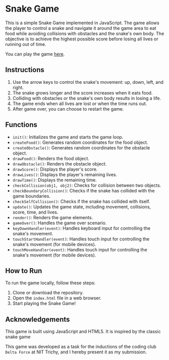 # Snake Game

This is a simple Snake Game implemented in JavaScript. The game allows the player to control a snake and navigate it around the game area to eat food while avoiding collisions with obstacles and the snake's own body. The objective is to achieve the highest possible score before losing all lives or running out of time.

You can play the game [here](https://shubham-kumar-2004.github.io/sequence-safari/).

## Instructions

1. Use the arrow keys to control the snake's movement: up, down, left, and right.
2. The snake grows longer and the score increases when it eats food.
3. Colliding with obstacles or the snake's own body results in losing a life.
4. The game ends when all lives are lost or when the time runs out.
5. After game over, you can choose to restart the game.

## Functions

- `init()`: Initializes the game and starts the game loop.
- `createFood()`: Generates random coordinates for the food object.
- `createObstacle()`: Generates random coordinates for the obstacle object.
- `drawFood()`: Renders the food object.
- `drawObstacle()`: Renders the obstacle object.
- `drawScore()`: Displays the player's score.
- `drawLives()`: Displays the player's remaining lives.
- `drawTime()`: Displays the remaining time.
- `checkCollision(obj1, obj2)`: Checks for collision between two objects.
- `checkBoundaryCollision()`: Checks if the snake has collided with the game boundaries.
- `checkSelfCollision()`: Checks if the snake has collided with itself.
- `update()`: Updates the game state, including movement, collisions, score, time, and lives.
- `render()`: Renders the game elements.
- `gameOver()`: Handles the game over scenario.
- `keyDownHandler(event)`: Handles keyboard input for controlling the snake's movement.
- `touchStartHandler(event)`: Handles touch input for controlling the snake's movement (for mobile devices).
- `touchMoveHandler(event)`: Handles touch input for controlling the snake's movement (for mobile devices).

## How to Run

To run the game locally, follow these steps:

1. Clone or download the repository.
2. Open the `index.html` file in a web browser.
3. Start playing the Snake Game!

## Acknowledgements

This game is built using JavaScript and HTML5. It is inspired by the classic snake game

This game was developed as a task for the inductions of the coding club `Delta Force` at NIT Trichy, and I hereby present it as my submission.
